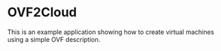 OVF2Cloud
=========

This is an example application showing how to create virtual machines using a simple OVF description.
